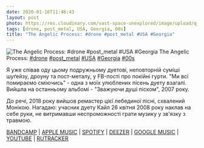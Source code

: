 ```yaml
---
date: 2020-01-16T11:46:43
layout: post
photo: https://res.cloudinary.com/vast-space-unexplored/image/upload/q_auto,dpr_auto,w_auto/photos/photo_855_16-01-2020_11-46-43.jpg
tags: [drone, post_metal, USA, Georgia, 00s]
title: "The Angelic Process: #drone #post_metal #USA #Georgia"
---
```

![The Angelic Process: #drone #post_metal #USA #Georgia](https://res.cloudinary.com/vast-space-unexplored/image/upload/q_auto,dpr_auto,w_auto/photos/photo_855_16-01-2020_11-46-43.jpg)
The Angelic Process: [#drone](/tags/#drone) [#post_metal](/tags/#post_metal) [#USA](/tags/#USA) [#Georgia](/tags/#Georgia) [#00s](/tags/#00s)

Я уже співав оду цьому подружньому дуетові, неповторній суміші шуґейзу, дроуну та пост-металу, у FB-пості про покійні гурти. &quot;Ми всі помираємо сміючись&quot; - одна з моїх улюблених пісень дуету взагалі. Вийшла на останньому альбомі - &quot;Зважуючи душі піском&quot;, 2007 року.

До речі, 2018 року вийшов ремастер цієї лебединої пісні, схвалений Монікою. Нагадаю: учасник дуету Кайл 26 квітня 2008 року наклав на себе руки, не витримавши неспроможності грати музику у зв&#39;язку з травмою.

[BANDCAMP](https://burningworldrecords.bandcamp.com/album/weighing-souls-with-sand) \| [APPLE MUSIC](https://music.apple.com/tr/album/weighing-souls-with-sand/1325156295) \| [SPOTIFY](https://open.spotify.com/album/7g8dRQvCKBxaSJfmoSebgw) \| [DEEZER](https://www.deezer.com/album/52865292?utm_source=deezer&amp;utm_content=album-52865292&amp;utm_term=1601611822_1579167714&amp;utm_medium=web) \| [GOOGLE MUSIC](https://play.google.com/music/m/Bqk7bkieway3pt7wjodhjdvf6lq?t=Weighing_Souls_with_Sand_-_The_Angelic_Process) \| [YOUTUBE](https://www.youtube.com/playlist?list=OLAK5uy_nOl_hmknyyUeiTc2ANBGWUXhyZa_iDFmM) \| [RUTRACKER](https://rutracker.org/forum/viewtopic.php?t=5832871)